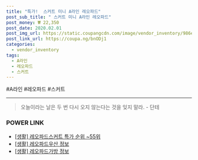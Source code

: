 ```yaml
--- 
title: "특가!  스커트 미니 A라인 레오파드" 
post_sub_title: " 스커트 미니 A라인 레오파드" 
post_money: ₩ 22,350 
post_date: 2020.02.01 
post_img_url: https://static.coupangcdn.com/image/vendor_inventory/986e/6b9112b2f5910c420d2ba329b19d164eab8942e80d1cf89fb4c29f01fc11.jpg 
post_link_url: https://coupa.ng/bnODj1 
categories: 
  - vendor_inventory 
tags: 
  - A라인 
  - 레오파드 
  - 스커트 
--- 
```

  #A라인 #레오파드 #스커트 
<hr> 

> 오늘이라는 날은 두 번 다시 오지 않는다는 것을 잊지 말라. - 단테 


### POWER LINK

* <a href="https://blog.naver.com/sakai111/221792344889" target="_blank"> [생활] 레오파드스커트 특가 순위 ~55위</a>
* <a href="https://blog.naver.com/santokki14/221768597381" target="_blank"> [생활] 레오파드우산 정보 </a>
* <a href="https://blog.naver.com/santokki14/221770918874" target="_blank"> [생활] 레오파드가방 정보 </a>
